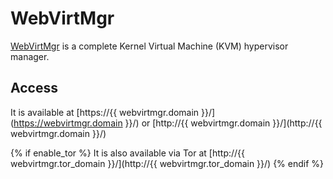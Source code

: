 # WebVirtMgr

[WebVirtMgr](https://github.com/retspen/webvirtmgr) is a complete Kernel Virtual Machine (KVM) hypervisor manager.

## Access

It is available at [https://{{ webvirtmgr.domain }}/](https://webvirtmgr.domain }}/) or [http://{{ webvirtmgr.domain }}/](http://{{ webvirtmgr.domain }}/)

{% if enable_tor %}
It is also available via Tor at [http://{{ webvirtmgr.tor_domain }}/](http://{{ webvirtmgr.tor_domain }}/)
{% endif %}
